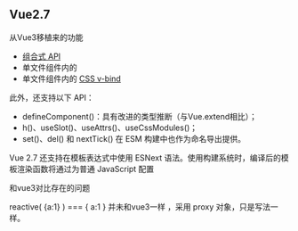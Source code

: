 ## **Vue2.7**

从Vue3移植来的功能

- [组合式 API](https://cn.vuejs.org/guide/extras/composition-api-faq.html)
- 单文件组件内的 [](https://cn.vuejs.org/api/sfc-script-setup.html)
- 单文件组件内的 [CSS v-bind](https://cn.vuejs.org/api/sfc-css-features.html#v-bind-in-css)

此外，还支持以下 API：

- defineComponent()：具有改进的类型推断（与Vue.extend相比）；
- h()、useSlot()、useAttrs()、useCssModules()；
- set()、del() 和 nextTick() 在 ESM 构建中也作为命名导出提供。

Vue 2.7 还支持在模板表达式中使用 ESNext 语法。使用构建系统时，编译后的模板渲染函数将通过为普通 JavaScript 配置

和vue3对比存在的问题

reactive( {a:1} )  === { a:1 }  并未和vue3一样 ，采用 proxy 对象，只是写法一样。

<script lang= "ts">   写法并不支持

不支持异步组件初始化



## **Vue3**

defineComponent：vue3.0中提供了一个函数返回传递给它的对象,最重要的是：在TypeScript下，给予了组件 正确的参数类型推断 

setup：组件的启动函数，两个参数: props（父组件传递的数据），content （ 上下文对象）,最后return 定义的数据，方法，钩子函数等，且setup中 没有this，不能访问this

## **Vue3.2**

[新增特性](https://vuejs.org/api/sfc-script-setup.html#typescript-only-features)

- setup+内部的编译器宏defineProps和defineEmits
- 新增style v-bind  以在内使用组件定义的动态值
- 新增 defineCustomElement 方法，可以使用 Vue 组件 API 轻松创建原生自定义元素
- 新的指令v-memo，会记住模板树的一部分，不仅跳过虚拟 DOM 差异，而且完全跳过新 VNode 的创建

setup是Vue3.0后推出的语法糖，并且在Vue3.2版本进行了大更新，像写普通JS一样写vue组件，对于开发者更加友好了；按需引入computed、watch、directive等选项，一个业务逻辑可以集中编写在一起，让代码更加简洁便于浏览。在这个环境下，所有定义的变量，函数，computed等等会数据自动return，页面中可以直接使用，且script 标签中引入的组件自动注册，setup 语法糖中可直接使用 await，不需要写 async ， setup 会自动变成 async setup



新版本defineProps, defineExpose, defineEmit，watch，computed，watchEffect 等都是内置的，无需再import



## **响应性语法糖(****Reactivity Transform****)**

每一个会返回ref的响应式API都有一个与之对应的，以$为前缀的宏函数，包括以下API:



```
ref -> $ref
computed -> $computed
shallowRef -> $shallowRef
customRef -> $customRef
toRef -> $toRef
```



在启用响应性语法糖后，这些宏函数都是默认不需要引入可以直接在全局使用的，但如果你想让它更加明显，也可以显示的使用它们



```
import { $ref } from 'vue/macros' 
let count = $ref(0)
```



要求 vue版本 3.2.25 及以上

**将要废弃**

https://cn.vuejs.org/guide/extras/reactivity-transform.html



## [**Vue Macros**](https://vue-macros.sxzz.moe/zh-CN/)

Vue Macros 是一个库，用于实现尚未被 Vue 正式实现的提案或想法，社区开发中

支持 Vue 2.7 和 Vue 3

unplugin-vue-macros

https://github.com/sxzz/unplugin-vue-macros

## **vue2的<script setup>**

将 <script setup>引入 Vue 2，vue2.7发布后不再更新维护

**unplugin-vue2-script-setup**

https://github.com/antfu/unplugin-vue2-script-setup



## **升级到Vue2.7**

[迁移至vue2.7](https://v2.cn.vuejs.org/v2/guide/migration-vue-2-7.html)

依赖版版本管理



```
vue-loader:^15.10.0
vue-server-render:2.7.14
vue-template-compiler 删除
eslint-plugin:9.0.0
```



## **peerDependencies**

https://blog.csdn.net/astonishqft/article/details/105671253

peerDependencies 在我们进行一些插件开发的时候会经常用到

总结一下有如下特点：

- 插件正确运行的前提是，核心依赖库必须先下载安装，不能脱离核心依赖库而被单独依赖并引用；
- 插件入口api 的设计必须要符合核心依赖库的规范；
- 插件的核心逻辑运行在依赖库的调用中；
- 在项目实践中，同一插件体系下，核心依赖库版本最好是相同的；

npm2时期：npm安装依赖的时候，不会提升子依赖包，代码中无法require顶层之下的依赖包

项目package.json中我们必须直接声明子依赖并安装。

在项目中不用声明就可以直接使用，可以使用peerDependencies

peerDependencies就引入。例如上面PackageA的**package.json**文件如果是下面这样：



```
{
    "peerDependencies": {
        "PackageB": "1.0.0"
    }
}
```



那么，它会告诉npm：如果某个package把我列为依赖的话，那么那个package也必需应该有对PackageB的依赖。

也就是说，如果你npm install PackageA，你将会得到下面的如下的目录结构：



```
MyProject
|- node_modules
   |- PackageA
   |- PackageB
```



> peerDependencies的目的是提示宿主环境去安装满足插件peerDependencies所指定依赖的包，然后在插件import或者require所依赖的包的时候，永远都是引用宿主环境统一安装的npm包，最终解决插件与所依赖包不一致的问题。

基于react的ui组件库**ant-design@3.x**来说，因该ui组件库只是提供一套react组件库，它要求宿主环境需要安装指定的react版本。具体可以看它[package.json](https://links.jianshu.com/go?to=https%3A%2F%2Fgithub.com%2Fant-design%2Fant-design%2Fblob%2Fmaster%2Fpackage.json%23L37)中的配置：



```
  "peerDependencies": {
    "react": ">=16.0.0",
    "react-dom": ">=16.0.0"
  }
```



它要求宿主环境安装react@>=16.0.0和react-dom@>=16.0.0的版本，而在每个antd组件的定义文件顶部：



```
import * as React from 'react';
import * as ReactDOM from 'react-dom';
```



组件中引入的react和react-dom包其实都是宿主环境提供的依赖包



peerDependencies 用于放置当前package中使用的依赖，而且会在引用的项目中会存在的依赖。放在peerDependencies中的依赖不会再当前package中下载，而会使用引用的项目中的依赖。

如果package中放在peerDependencies的依赖，但是项目中不存在依赖，同样会报错。

比如：项目A中存在react，package B是一个基于react的依赖包，package B 就不需要自己安装一份react，因为使用它的项目A必然存在react。



## **npm2和npm3中peerDependencies的区别**

在npm2中，PackageA包中peerDependencies所指定的依赖会随着npm install PackageA一起被强制安装，所以不需要在宿主环境的package.json文件中指定对PackageA中peerDependencies内容的依赖。

但是在npm3中，peerDependencies的表现与npm2不同：

**npm3中不会再要求peerDependencies所指定的依赖包被强制安装，相反npm3会在安装结束后检查本次安装是否正确，如果不正确会给用户打印警告提示。**

就拿上面的例子来说，如果我们npm install PackageA安装PackageA时，你会得到一个警告提示说：



```
PackageB是一个需要的依赖，但是没有被安装。 
```



这时，你需要手动的在MyProject项目的package.json文件指定PackageB的依赖。

另外，在npm3的项目中，可能存在一个问题就是你所依赖的一个package包更新了它peerDependencies的版本，那么你可能也需要在项目的package.json文件中手动更新到正确的版本。否则会出现类似下图所示的警告信息：

![img](https://docs.corp.kuaishou.com/image/api/external/load/out?code=fcADumadrlXBA6s392fe7gVN6:-5083829977540520139fcADumadrlXBA6s392fe7gVN6:1703834853045)



## **组件库基座兼容支持**

## **基座项目**

vue2.6.14

**使用组合式api写法**

 引入@vue/composition-api    2.7版本内置，不需要再引入

https://github.com/vuejs/composition-api

当迁移到 Vue 3 时，只需简单的将 @vue/composition-api 替换成 vue 即可。现有的代码几乎无需进行额外的改动



**使用装饰器写法**  

引入vue-property-decorator  依赖于[vue-class-component](https://github.com/vuejs/vue-class-component),

https://github.com/kaorun343/vue-property-decorator

### **Vue Demi**

https://github.com/vueuse/vue-demi

![img](https://femarkdownpicture.oss-cn-qingdao.aliyuncs.com/imgs/out-20231229145740862.png)

Vue-demi

相当于一个代理层

在安装阶段会获取vue的版本信息

然后进行switch选择对应哪个版本目录下的文件



```
const { switchVersion, loadModule } = require('./utils')

const Vue = loadModule('vue')

if (!Vue || typeof Vue.version !== 'string') {
  console.warn('[vue-demi] Vue is not found. Please run "npm install vue" to install.')
}
else if (Vue.version.startsWith('2.7.')) {
  switchVersion(2.7)
}
else if (Vue.version.startsWith('2.')) {
  switchVersion(2)
}
else if (Vue.version.startsWith('3.')) {
  switchVersion(3)
}
else {
  console.warn(`[vue-demi] Vue version v${Vue.version} is not suppported.`)
}
```







```
const fs = require('fs')
const path = require('path')

const dir = path.resolve(__dirname, '..', 'lib')

function loadModule(name) {
  try {
    return require(name)
  } catch (e) {
    return undefined
  }
}

function copy(name, version, vue) {
  vue = vue || 'vue'
  //   lib/v2 v2.7 v3 / index.js..
  const src = path.join(dir, `v${version}`, name)
  //  去掉版本名
  const dest = path.join(dir, name)
  //获取对应版本下的index文件
  let content = fs.readFileSync(src, 'utf-8')
  //进行别名的替换  如果在switch的时候更改了
  content = content.replace(/'vue'/g, `'${vue}'`)
  // unlink for pnpm, #92
  try {
    fs.unlinkSync(dest)
  } catch (error) { }
  //写入对应文件
  fs.writeFileSync(dest, content, 'utf-8')
}

//针对vue2的polyfill
function updateVue2API() {
  const ignoreList = ['version', 'default']
  const VCA = loadModule('@vue/composition-api')
  if (!VCA) {
    console.warn('[vue-demi] Composition API plugin is not found. Please run "npm install @vue/composition-api" to install.')
    return
  }

  const exports = Object.keys(VCA).filter(i => !ignoreList.includes(i))

  const esmPath = path.join(dir, 'index.mjs')
  let content = fs.readFileSync(esmPath, 'utf-8')

  content = content.replace(
    /\/\*\*VCA-EXPORTS\*\*\/[\s\S]+\/\*\*VCA-EXPORTS\*\*\//m,
`/**VCA-EXPORTS**/
export { ${exports.join(', ')} } from '@vue/composition-api/dist/vue-composition-api.mjs'
/**VCA-EXPORTS**/`
    )

  fs.writeFileSync(esmPath, content, 'utf-8')
  
}

//将不同版本的vue库文件进行读取
function switchVersion(version, vue) {
  copy('index.cjs', version, vue)
  copy('index.mjs', version, vue)
  copy('index.d.ts', version, vue)

  if (version === 2)
    updateVue2API()
}


module.exports.loadModule = loadModule
module.exports.switchVersion = switchVersion
```





### **针对项目**

**vue3和vue2+****@vue/composition-api的兼容**

当使用vue Api时，从vue-demi里导入，它会自动根据用户使用的环境，而被重定向到vue@3.x或者vue@2.x + @vue/composition-api
https://www.zhihu.com/question/475451857/answer/2377600057

接下来，当你使用vue Api时，请从vue-demi里导入，它会自动根据用户使用的环境，而被重定向到vue@3.x或者vue@2.x + @vue/composition-api。



```
// 告别 import { ref, reactive } from 'vue'
// 采用下面的写法：
import { ref, reactive, defineComponent } from 'vue-demi'
```





**vue3和vue2+vue-class-component的兼容**

vue-facing-decorator 让你在vue3中使用类的方式来写组件

[**https://github.com/facing-dev/vue-facing-decorator**](https://github.com/facing-dev/vue-facing-decorator)

[**https://facing-dev.github.io/vue-facing-decorator/#/zh-cn/readme**](https://facing-dev.github.io/vue-facing-decorator/#/zh-cn/readme)



```
import { Component, Vue } from 'vue-facing-decorator'
@Component
export default class MyComponent extends Vue {

    //这是一个vue响应式属性
    text = 'Example code'

    //这是一个vue组件方法
    method() {
        console.log(this.text)
    }

    //这是一个vue生命周期钩子
    mounted() {
        this.method()
    }
}
```



## **组件修改**

composition api  ->vue-demi  

property-decorator ->vue-facing-decorator

### **absorb-top-bottom**

composition api  

### **error**

401.vue  property-decorator

404.vue  composition-api

### **header-bar**

index.vue  property-decorator

menu.vue  composition-api

### **main**

home.vue  composition-api

### **sidebar**

index.vue  composition-api

menu-unit.vue  composition-api

### **skeleton**

index.vue  property-decorator

## **vue2事件总线的替换**

改用mitt,不再依赖vue，对typescript支持更加友好

在vue3中$on，$off 和 $once 实例方法已被移除，组件实例不再实现事件触发接口，原因在于在短期内EventBus往往是最简单的解决方案，但从长期来看，它维护起来总是令人头疼，于是不再提供官方支持。vue3推荐使用props、emits、provide/inject、vuex、pinia等方案来取缔它，然而在一些小项目中我们仍希望使用EventBus,对于这种情况,vue3推荐使用第三方库来实现例如 [mitt](https://link.juejin.cn?target=https%3A%2F%2Fgithub.com%2Fdevelopit%2Fmitt) 或 [tiny-emitter](https://link.juejin.cn?target=https%3A%2F%2Fgithub.com%2Fscottcorgan%2Ftiny-emitter)。



## **问题分析**

### **思路分析**

开发一套vue2的组件库，项目升级vue3时再同步升级一套vue3的组件库。

一个简单的思路：就想开发一套代码，构建好可以同时支持vue2和vue3。

使用vue-demi，打穿vue2-vue3的壁垒，上面的问题就不复存在了。

开发者 Anthony Fu 的说法，Vue Demi 是一个开发实用程序，它允许用户为 Vue 2 和 Vue 3 编写通用的 Vue 库，不担心用户安装的版本。

vue-demi的原理：主要是利用compositionAPI在写法上和vue3的一致性进行兼容的过渡。

核心：通过postinstall这个钩子，对版本判断从而去更改lib文件下的文件，动态改变用户引用的版本。

![img](https://femarkdownpicture.oss-cn-qingdao.aliyuncs.com/imgs/out-20231229145742047.png)

v2 引入了compositionAPI支持vue3写法

![img](https://femarkdownpicture.oss-cn-qingdao.aliyuncs.com/imgs/out-20231229145742781.png)

v3 什么都不用做，我们写的就是vue3写法，只不过没有script setup

![img](https://femarkdownpicture.oss-cn-qingdao.aliyuncs.com/imgs/out-20231229145743620.png)

vue-demi会根据用户使用vue的版本号来判断，vue2时加入@vue/composition-api。

库的写法基本搞定了，但现在组件库并不可以一套代码兼容vue2和vue3

### **案例分析**

项目的功能用sfc的vue文件打包的，写的是template，并不是render函数，关于template的解析，不能使用同一个版本的vue-loader,v2和v3解析出来的不能通用的，因为v3之所以快，是因为对template的比对优化了。

在日常开发中写的vue template，实际上最后是通过sfc-compiler转成render函数输出的，而vue2和vue3的sfc-compiler是互不兼容的。官方已经提供了vue2.6.x，vue2.7和vue3的compiler。

参考vue-demi提供的一些参考库，**会发现没有写vue的sfc文件**，也没有写template，而是直接写js或者ts文件，,通过自己写render函数去渲染出template，然后导出defineComponent({})



```
export default defineComponent({
 name:,
 emits:[],
 props:{},
 data(){},
 watch:{}, 
 created(){},
 mounted(){},
 methods:{},
 render(){},  
})
```



然后进行导入，在install方法内进行注册



```
 const install =(app,option={})=>{
   app.component('name',component)
 }
```



导出组件



```
const VuePlugin = {
  install,
};
export default VuePlugin;
```



然后在demo的main.js中进行导入测试



```
import { createApp } from 'vue-demi';
import VuePlugin from '../src';
import App from './App.vue';
import './style.css';

const app = createApp(App);

app.use(VuePlugin);
app.mount('#app');
```



根据现有基座项目情况，依赖其他组件库，组件较为复杂，改写为自己写render函数渲染template的形式，虽然确实可以实现一套代码，打包一次，兼容vue多个版本，但是效率不高，适合一些从零开发的基础项目，对于需要改写代码较多的已有项目并不合适，同时仍然存在一些vue2,vue3写法的差异（如插槽等）。



vue-loader和sfc-compiler区别和联系

compiler-sfc做了什么？

1.当webpack调用vue-loader后，将.vue读取出来交给`compiler-sfc`解析。

2.调用@vue/compiler-dom的compiler将.vue文件转换成AST(抽象语法树)

对于template的内容此时并没有做处理

对于script和style及自定义顶级标签不做处理，保留为文本格式。

3.对生成的AST转化为SFCDescriptor形式descriptor。(template和script只允许存在一个)

4.对source进行处理map。

5.返回包含descriptor的结果。



vue-loader处理.vue的流程：

当webpack识别到有导入".vue"文件，则将.vue读取到，交给了vue的loader。

1.vue-loader先调用compiler-sfc对文件内容转换为webpack模块化的import形式。

2.这样.vue文件就成了标准的js形式

![img](https://femarkdownpicture.oss-cn-qingdao.aliyuncs.com/imgs/out-20231229145744329.png)

最后其他的loader对这种 ./App.vue?vue&type=(template|script|style)  形式的import 请求 进行处理

sfc-compiler 负责编译单文件组件中的模板、样式和脚本部分，而 vue-loader 则负责解析单文件组件并将其传递给 webpack loader 进行处理

### **开发思路**

从postinstall着手，也编译三个版本(vue2,vue2.7,vue3)，在宿主系统中通过宿主系统的版本判断要加载哪套组件代码



```
const fse = require('fs-extra');
const path = require('path');
const packageJson = require('../package.json');
const chalk = require('chalk');
const execa = require('execa');
const run = (bin, args, opts = {}) => execa(bin, args, { stdio: 'inherit', ...opts });

try {
	const vue = require('vue');
	let version = '';

	if (String(vue.version).includes('2.7.')) {
		version = '2.7'
	} else if (String(vue.version).startsWith('3.')) {
		version = '3'
	} else {
		version = '2'
	}

	const packageJsonPath = path.join(__dirname, '../package.json');
	const distDir = `lib/v${version}`;
	const exportJson = {
		main: `${distDir}/polaris-base.umd.js`,
		module: `${distDir}/polaris-base.es.js`,
		style: `${distDir}/polaris-base.css`,
	};

	const newPackageJson = Object.assign(packageJson, exportJson);

	console.log(newPackageJson)
	fse.writeJsonSync(packageJsonPath, newPackageJson, { spaces: 4 });

	run('npx', ['vue-demi-switch', version]);
} catch (error) {
	console.warn(chalk.red('======= Error ========'));
	console.log(chalk.yellow(error.message));
	console.warn(chalk.red('======================'));
}
```



## **vue-cli参数指令**

当你运行 vue-cli-service build 时，你可以通过 --target 选项指定不同的构建目标。它允许你将相同的源代码根据不同的用例生成不同的构建。

应用模式是默认的模式。在这个模式中：

- index.html 会带有注入的资源和 resource hint
- 第三方库会被分到一个独立包以便更好的缓存
- 小于 8KiB 的静态资源会被内联在 JavaScript 中
- public 中的静态资源会被复制到输出目录中

你可以通过下面的命令将一个单独的入口构建为一个库：



```
vue-cli-service build --target lib --name myLib [entry]
```





```
File                     Size                     Gzipped

dist/myLib.umd.min.js    13.28 kb                 8.42 kb
dist/myLib.umd.js        20.95 kb                 10.22 kb
dist/myLib.common.js     20.57 kb                 10.09 kb
dist/myLib.css           0.33 kb                  0.23 kb
```



这个入口可以是一个 .js 或一个 .vue 文件。如果没有指定入口，则会使用 src/App.vue。

构建一个库会输出：

- dist/myLib.common.js：一个给打包器用的 CommonJS 包 (不幸的是，webpack 目前还并没有支持 ES modules 输出格式的包)
- dist/myLib.umd.js：一个直接给浏览器或 AMD loader 使用的 UMD 包
- dist/myLib.umd.min.js：压缩后的 UMD 构建版本
- dist/myLib.css：提取出来的 CSS 文件 (可以通过在 vue.config.js 中设置 css: { extract: false } 强制内联)

**UMD**

UMD 代表通用模块定义（Universal Module Definition），是一种思想，兼容commonjs、AMD、CMD。

先判断是否支持Nodejs模块(exports是否存在)，如果存在就使用Nodejs模块。不支持的话，再判断是否支持AMD/CMD(判断define是否存在)，都不行就挂载在window全局对象上



```
(function (root, factory) {
    if (typeof define === "function" && define.amd) {
        define(["jquery", "underscore"], factory);
    } else if (typeof exports === "object") {
        module.exports = factory(require("jquery"), require("underscore"));
    } else {
        root.Requester = factory(root.$, root._);
    }
}(this, function ($, _) {
    // this is where I defined my module implementation

    var Requester = { // ... };

    return Requester;
}));
```



- 在前端和后端都适用（“通用”因此得名）
- 与 CJS 或 AMD 不同，UMD 更像是一种配置多个模块系统的模式。[这里](https://github.com/umdjs/umd/)可以找到更多的模式
- 当使用 Rollup/Webpack 之类的打包器时，UMD 通常用作备用模块

修改build目录

打包出来的基座库分为3个版，lib下面 v2 v2.7 v3 里面对应个版本js文件

引入时可根据版本来引入

在打包构建的时候需要依赖example里面对应的vue版本(不能存在多个版本vue)



## **修改装饰器写法**

https://levelup.gitconnected.com/from-vue-class-component-to-composition-api-ef3c3dd5fdda

## **Typescript问题**

**@vue/composition-api**

**本插件要求使用 TypeScript 4.2 或以上版本**

为了让 TypeScript 在 Vue 组件选项中正确地进行类型推导，我们必须使用 defineComponent 来定义组件



http://events.jianshu.io/p/8feb6db56fb5

## **vue-loader的版本问题**

vue2 推荐 vue-loader 15.9.8

vue2.7推荐 vue-loader 15.10.1

vue3推荐 vue-loader 16.0.0

旧版的是通过 vue-template-compiler 对 sfc 进行编译



```
// node_modules\vue-loader\lib\index.js
function loadTemplateCompiler (loaderContext) {try {return require('vue-template-compiler')} catch (e) {if (/version mismatch/.test(e.toString())) {loaderContext.emitError(e)} else {loaderContext.emitError(new Error(`[vue-loader] vue-template-compiler must be installed as a peer dependency, ` +`or a compatible compiler implementation must be passed via options.`))}}
} 
```



Vue2.7 指定的 vue-loader@15.10.0 则是对 vue 版本进行判断，然后通过 vue/compiler-sfc 对 2.7 的 sfc 进行编译



```
// node_modules\vue-loader\lib\compiler.js
exports.resolveCompiler = function (ctx, loaderContext) {if (cached) {return cached}// check 2.7try {const pkg = loadFromContext('vue/package.json', ctx)const [major, minor] = pkg.version.split('.')if (major === '2' && Number(minor) >= 7) {return (cached = {is27: true,compiler: loadFromContext('vue/compiler-sfc', ctx),templateCompiler: undefined})}} catch (e) {}return (cached = {compiler: require('@vue/component-compiler-utils'),templateCompiler: loadTemplateCompiler(ctx, loaderContext)})
} 
```



## **css deep**

https://cn.vuejs.org/api/sfc-css-features.html#scoped-css

在 Vue 2 中：

- 语法/deep/已弃用
- ::v-deep与 Sass 一起使用，>>>不与 Sass 一起使用

在 Vue 3 中：

- ::v-deep .child-class已弃用:deep(.child-class)
- 前缀::v-已弃用，取而代之的是:
- 语法>>>已弃用
- 语法/deep/已弃用
- 有新的:slotted和:global选择器

对于每个版本/语法，<style>该组件的标签必须是scoped

vue3的sfc-compiler/会对/deep/语法进行检验，如果是vue2的写法则会提示：

**[@vue/compiler-sfc]** the >>> and /deep/ combinators have been deprecated. Use :deep() instead.

pluginScoped.ts->rewriteSelector方法



```
selector.each(n => {
        // DEPRECATED ">>>" and "/deep/" combinator
        if (n.type === 'combinator' &&
            (n.value === '>>>' || n.value === '/deep/')) {
            n.value = ' ';
            n.spaces.before = n.spaces.after = '';
            warn(`the >>> and /deep/ combinators have been deprecated. ` +
                `Use :deep() instead.`);
            return false;
        }
        if (n.type === 'pseudo') {
            const { value } = n;
            // deep: inject [id] attribute at the node before the ::v-deep
            // combinator.
            if (value === ':deep' || value === '::v-deep') {
                if (n.nodes.length) {
                    // .foo ::v-deep(.bar) -> .foo[xxxxxxx] .bar
                    // replace the current node with ::v-deep's inner selector
                    let last = n;
                    n.nodes[0].each(ss => {
                        selector.insertAfter(last, ss);
                        last = ss;
                    });
                    // insert a space combinator before if it doesn't already have one
                    const prev = selector.at(selector.index(n) - 1);
                    if (!prev || !isSpaceCombinator(prev)) {
                        selector.insertAfter(n, selectorParser$2.combinator({
                            value: ' '
                        }));
                    }
                    selector.removeChild(n);
                }
                else {
                    // DEPRECATED usage
                    // .foo ::v-deep .bar -> .foo[xxxxxxx] .bar
                    warn(`::v-deep usage as a combinator has ` +
                        `been deprecated. Use :deep(<inner-selector>) instead.`);
                    const prev = selector.at(selector.index(n) - 1);
                    if (prev && isSpaceCombinator(prev)) {
                        selector.removeChild(prev);
                    }
                    selector.removeChild(n);
                }
                return false;
            }
            // slot: use selector inside `::v-slotted` and inject [id + '-s']
            // instead.
            // ::v-slotted(.foo) -> .foo[xxxxxxx-s]
            if (value === ':slotted' || value === '::v-slotted') {
                rewriteSelector(id, n.nodes[0], selectorRoot, true /* slotted */);
                let last = n;
                n.nodes[0].each(ss => {
                    selector.insertAfter(last, ss);
                    last = ss;
                });
                // selector.insertAfter(n, n.nodes[0])
                selector.removeChild(n);
                // since slotted attribute already scopes the selector there's no
                // need for the non-slot attribute.
                shouldInject = false;
                return false;
            }
            // global: replace with inner selector and do not inject [id].
            // ::v-global(.foo) -> .foo
            if (value === ':global' || value === '::v-global') {
                selectorRoot.insertAfter(selector, n.nodes[0]);
                selectorRoot.removeChild(selector);
                return false;
            }
        }
        if (n.type !== 'pseudo' && n.type !== 'combinator') {
            node = n;
        }
    });
```



在vue-cli的css->loaderOptions->less下进行配置



```
css: {
		extract: true,
		loaderOptions: {
			 less: {
				additionalData: (content) => {
					 const regex = /(\/deep\/).(\..+)(\s+,|\s+{)/gm;
					if(/\/deep\//.test(content)){
						content = content.replace(regex, (item, g1, g2, g3) => {
							return `:deep(${g2})${g3}`
						});
						//console.log('---修改之后---', content);
						return content;
					}else{
						return content
					}
				}, 
			
			} 
		}
	},
```



## **生命周期提示报错和prop校验不通过（多次遇到）：**

onMounted is called when there is no active component instance to be associated with. Lifecycle injection APIs can only be used during execution of setup().

props expect ......

https://github.com/vuejs/composition-api/issues/967

有人提到使用vue2.6和composition-api出现了如上报错，但实际上是vue:^2.6，更新到了vue:2.7

vue2.7是不需要引入composition-api的，说明重复导入或使用了@vue/composition-api

### **依赖导入问题**

#### **本地开发**

分别在example目录设置三套环境vue2.6 , vue2.7 ,vue3 的案例

在本地开发进行打包时，根据npm script的命令所对应的版本，去读取对应案例下面的打包配置文件，打包配置对external进行了本地设置，对应的需要进行external的依赖包，需要读取对应版本案例里面的node_modules的依赖文件

![img](https://femarkdownpicture.oss-cn-qingdao.aliyuncs.com/imgs/out-20231229145744931.png)

出现报错的问题主要还是出在vue-demi和composition-api

vue-demi 需要引入vue和composition-api

vue-demi针对vue2 因为是把`@vue/composition-api`的替换为vue-demi所以做了一层转换，

vue-demi 会判断时候对宿主的vue是否安装了composition api ，Vue.use(VueCompositionAPI),

避免导入多次出现错误



```
var Vue = require('vue')
var VueCompositionAPI = require('@vue/composition-api')

function install(_vue) {
  var vueLib = _vue || Vue
  if (vueLib && 'default' in vueLib) {
    vueLib = vueLib.default
  }

  if (vueLib && !vueLib['__composition_api_installed__']) {
    if (VueCompositionAPI && 'default' in VueCompositionAPI)
      vueLib.use(VueCompositionAPI.default)
    else if (VueCompositionAPI)
      vueLib.use(VueCompositionAPI)
  }
}

install(Vue)

Object.keys(VueCompositionAPI).forEach(function(key) {
  exports[key] = VueCompositionAPI[key]
})
```



但是如果简单的进行external配置，不进行指定的话



```
externals: ['vue', '@vue/composition-api', 'vue-demi','@ks/weblogger']
```



vue-demi会从lib目录向上在node_modules进行vue和composition-api的查找，但是本地的基座项目已经全部换成vue-demi了，并没有Vue.use(VueCompositionAPI)，根据vue-demi的逻辑，会导入和使用外层的node_modules下的composition-api,所以基座lib由于使用了vue-demi而使用了外层node_modules中的vue和compostion-api，加上宿主也使用了composition-api，相当于使用了2次。

在vue2.7中，不需要导入和使用composition-api，可以直接使用，如果不对lib进行external的具体指定指定，也会类似出现问题。

#### **生产接入**

umd模块打包出的代码



```
(function webpackUniversalModuleDefinition(root, factory) {
	if(typeof exports === 'object' && typeof module === 'object')
		module.exports = factory(require("vue"), require("vue-demi"));
	else if(typeof define === 'function' && define.amd)
		define(["vue", "vue-demi"], factory);
	else if(typeof exports === 'object')
		exports["polaris-base"] = factory(require("vue"), require("vue-demi"));
	else
		root["polaris-base"] = factory(root["vue"], root["vue-demi"]);
})((typeof self !== 'undefined' ? self : this), function(__WEBPACK_EXTERNAL_MODULE__8bbf__, __WEBPACK_EXTERNAL_MODULE_f281__) {
}
   });
```



简化形式



```
(function webpackUniversalModuleDefinition(){
  //根据不同模块特性，进行external依赖导入
})
(
(),
(){}
);
```



进行简单的配置



```
externals: ['vue', '@vue/composition-api', 'vue-demi','@ks/weblogger']
```



不去指定路径

基座会去查找璇玑的依赖

针对于example案例的话需要设置一下alias指向外层的node_modules中的composition-api依赖

不然也会出现重复加载的报错，导致页面加载失败

### **多版本打包的设置**

#### **多个版本共存**

最简易的方法还是在每次打包构建之前就完成对应版本的依赖切换

设置了switch指令，可以切换不同版本对应的配置



```
if [ $1 == '3' ]
then
    rm -rf node_modules/vue
    cp -R node_modules/vue3 node_modules/vue

	rm -rf node_modules/vue-loader
    cp -R node_modules/vue-loader-vue3 node_modules/vue-loader
	
	rm -rf node_modules/vue-property-decorator
    cp -R node_modules/vue-property-decorator-vue3 node_modules/vue-property-decorator

    rm -rf node_modules/@ks-operation/kop-ui
	cp -R node_modules/@ks-operation/kop-ui-vue3 node_modules/@ks-operation/kop-ui

    npx vue-demi-switch 3
elif [ $1 == '2' ]
then 
    rm -rf node_modules/vue
    cp -R node_modules/vue2 node_modules/vue

	rm -rf node_modules/vue-loader
    cp -R node_modules/vue-loader-vue2 node_modules/vue-loader

	rm -rf node_modules/vue-property-decorator
    cp -R node_modules/vue-property-decorator-vue2 node_modules/vue-property-decorator

	rm -rf node_modules/@ks-operation/kop-ui
	cp -R node_modules/@ks-operation/kop-ui-vue2 node_modules/@ks-operation/kop-ui

    npx vue-demi-switch 2
else
    rm -rf node_modules/vue
    cp -R node_modules/vue2.7 node_modules/vue

	rm -rf node_modules/vue-loader
    cp -R node_modules/vue-loader-vue2.7 node_modules/vue-loader

	rm -rf node_modules/vue-property-decorator
    cp -R node_modules/vue-property-decorator-vue2 node_modules/vue-property-decorator

	rm -rf node_modules/@ks-operation/kop-ui
	cp -R node_modules/@ks-operation/kop-ui-vue2 node_modules/@ks-operation/kop-ui

    npx vue-demi-switch 2.7 
fi
```



进行依赖包的共存，在package.json里面进行区分不同名字和版本

![img](https://femarkdownpicture.oss-cn-qingdao.aliyuncs.com/imgs/out-20231229145745569.png)

#### **区分打包版本和环境**

是vue2,vue2.7还是vue3.是开发环境还是生产环境



```
//获取指令数据
const argv = process.argv;
const event = process.env.npm_lifecycle_event;  'build:2'  获取数字版本
```



![img](https://femarkdownpicture.oss-cn-qingdao.aliyuncs.com/imgs/out-20231229145746267.png)

根据数字版本获取不同版本的打包配置

区分开发和生产

![img](https://femarkdownpicture.oss-cn-qingdao.aliyuncs.com/imgs/out-20231229145747742.png)

加上参数进行判断，获取不同环境的打包配置



## **vue-demi找不到composition-api**

This dependency was not found:

- @vue/composition-api/dist/vue-composition-api.mjs in ./node_modules/vue-demi/lib/index.mjs

To install it, you can run: npm install --save @vue/composition-api/dist/vue-composition-api.mjs

升级composition-api版本

## **Object(...) is not a function**

vue版本不一致

https://juejin.cn/post/7062910342011043853

## **_vue.use is not a function**

vue-demi 没有进行external

## **Vue2.7项目构建的问题**

v-loading指令报错  



```
[Vue warn]: Failed to resolve directive: loading
```



props类型校验问题：

BaseHeaderBar   authorityUrl

HeaderBarMenu  curKey  topMenus

BaseSidebar  curMenuList  activePath 

KsMenu  defaultActive  collapse  menu.vue

MenuUnit  sideBarData  menu.vue

## **Vue-router的问题**

2022年2月7号以后，vue-router的默认版本为4版本，

vue-router4只能在vue3中使用

vue-router3能在vue2中使用

## **v-loading的问题**

初始版本v2.6.14

vue2可以直接使用Vue.use()的形式使用自定义指令



```
import Vue from 'vue';
import { Loading } from '@ks-operation/kop-ui';
Vue.use(Loading);
```



vue3



```
import { createApp } from 'vue'
import App from './App.vue'
createApp(App).use(Loading）
```



https://cn.vuejs.org/guide/reusability/custom-directives.html

可以直接在defineComponent

directives:{

Loading

}

## **Kop-ui的版本问题**

2.0.0版本

vue2版本可以正常使用  

3.0.0版本

按照之前写法导入部分组件会找不到

![img](https://femarkdownpicture.oss-cn-qingdao.aliyuncs.com/imgs/out-20231229145748730.png)

https://github.com/vuejs/vue-cli/issues/3784#issuecomment-481697868

需要针对bable自动分析导入组件的插件进行组件名的替换的修改



```
module.exports = {
	presets: [
		'@vue/cli-plugin-babel/preset'
	],
	"plugins": [
		["import",
			{
				"libraryName": "@ks-operation/kop-ui",
				"libraryDirectory": "lib",
				"customName": (name) => {
					return `@ks-operation/kop-ui/lib/ks-${name}`;
					
				},
				"customStyleName": (name) => {
					return `@ks-operation/kop-ui/lib/theme-new-era/${name}.css`;
				}
			}
		]
	]
};
```





Vue3打包后的问题

没有输出polaris-base对象 说明打包对象不成功，或者不支持



```
app.js:534 Uncaught TypeError: Cannot read properties of undefined (reading '$isServer')
    at 34ca (polaris-base.umd.js?047d:24930:1)
    at __nested_webpack_require_2532__ (polaris-base.umd.js?047d:74:1)
    at Object.b282 (polaris-base.umd.js?047d:49208:1)
    at __nested_webpack_require_2532__ (polaris-base.umd.js?047d:74:1)
    at 1d22 (polaris-base.umd.js?047d:3923:1)
    at __nested_webpack_require_2532__ (polaris-base.umd.js?047d:74:1)
    at 5a76 (polaris-base.umd.js?047d:37072:1)
    at __nested_webpack_require_2532__ (polaris-base.umd.js?047d:74:1)
    at element-ui/src/utils/vue-popper (polaris-base.umd.js?047d:50855:1)
    at __nested_webpack_require_1334190__ (polaris-base.umd.js?047d:50452:1)
```





34ca (polaris-base.umd.js?047d:24930:1)

![img](https://femarkdownpicture.oss-cn-qingdao.aliyuncs.com/imgs/out-20231229145749292.png)

![img](https://femarkdownpicture.oss-cn-qingdao.aliyuncs.com/imgs/out-20231229145750461.png)

element-ui/src/utils/vue-popper (polaris-base.umd.js?047d:50855:1)

![img](https://femarkdownpicture.oss-cn-qingdao.aliyuncs.com/imgs/out-20231229145751038.png)

__nested_webpack_require_1334190__ (polaris-base.umd.js?047d:50452:1)

ks-tooltip

![img](https://femarkdownpicture.oss-cn-qingdao.aliyuncs.com/imgs/out-20231229145751817.png)

说明主要问题还是kop-ui组件库版本不兼容的问题

kop-ui进行一个升级

## **Vue2.7 props类型校验的问题**

reactive(), ref(), 和shallowReactive()将直接转换原始对象而不是创建代理。这意味着：



```
// true in 2.7, false in 3.x
reactive(foo) === foo
```



readonly() 确实创建了一个单独的对象，但它不会跟踪新添加的属性并且不适用于数组。

ref会包装成一个对象 这就会导致部分props校验不通过



Vue3打包导入后

可以正常输出对象,说明打包和导入成功

![img](https://femarkdownpicture.oss-cn-qingdao.aliyuncs.com/imgs/out-20231229145752469.png)

但是存在问题

app.js:479 Uncaught TypeError: Cannot read properties of null (reading 'isCE')

![img](https://femarkdownpicture.oss-cn-qingdao.aliyuncs.com/imgs/out-20231229145753382.png)

造成这个的原因是有两个不同的vue版本， 就可能下载的其他的第三方和当前的vue版本不相同， 就有两个vue的副本，在引入的时候， npm去尝试引入的地址不对

https://blog.csdn.net/z1832729975/article/details/129521186

把example的vue引用指向改一下



存在问题

[renderTrigger] trigger expects single rooted node

![img](https://femarkdownpicture.oss-cn-qingdao.aliyuncs.com/imgs/out-20231229145754048.png)

https://blog.csdn.net/Lyrelion/article/details/107378641



![img](https://femarkdownpicture.oss-cn-qingdao.aliyuncs.com/imgs/out-20231229145754698.png)

tooltip的问题



## **undefined (reading '$isServer')**

Uncaught TypeError: Cannot read properties of undefined (reading '$isServer')

vue版本不一致



依赖导入问题
